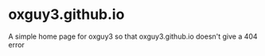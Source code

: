 oxguy3.github.io
================

A simple home page for oxguy3 so that oxguy3.github.io doesn't give a 404 error
